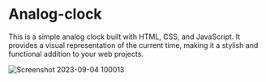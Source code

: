 # Analog-clock
This is a simple analog clock built with HTML, CSS, and JavaScript. It provides a visual representation of the current time, making it a stylish and functional addition to your web projects.

![Screenshot 2023-09-04 100013](https://github.com/AS-PARTH/Analog-clock/assets/95672671/328abe32-493a-497c-8b58-7943268cbe26)
